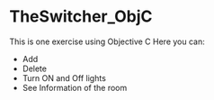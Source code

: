 # TheSwitcher_ObjC
This is one exercise using Objective C
Here you can:
- Add
- Delete
- Turn ON and Off lights
- See Information of the room

